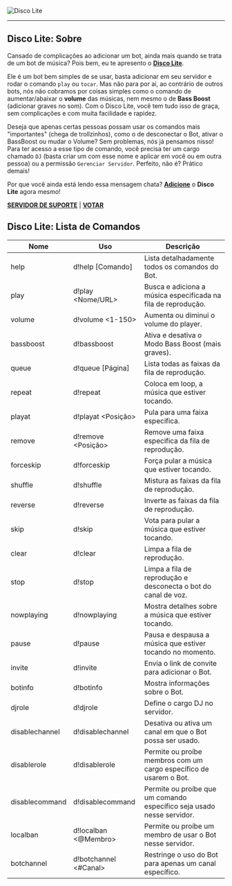![Disco Lite](https://i.imgur.com/H6ZGe4k.png)

---

## Disco Lite: Sobre

Cansado de complicações ao adicionar um bot, ainda mais quando se trata de um bot de música? Pois bem, eu te apresento o [**Disco Lite**](https://lite.discobot.site). 

Ele é um bot bem simples de se usar, basta adicionar em seu servidor e rodar o comando `play` ou `tocar`. Mas não para por ai, ao contrário de outros bots, nós não cobramos por coisas simples como o comando de aumentar/abaixar o **volume** das músicas, nem mesmo o de **Bass Boost** (adicionar graves no som). Com o Disco Lite, você tem tudo isso de graça, sem complicações e com muita facilidade e rapidez.

Deseja que apenas certas pessoas possam usar os comandos mais "importantes" (chega de trollzinhos), como o de desconectar o Bot, ativar o BassBoost ou mudar o Volume? Sem problemas, nós já pensamos nisso! Para ter acesso a esse tipo de comando, você precisa ter um cargo chamado `DJ` (basta criar um com esse nome e aplicar em você ou em outra pessoa) ou a permissão `Gerenciar Servidor`. Perfeito, não é? Prático demais!

Por que você ainda está lendo essa mensagem chata? [**Adicione**](https://lite.discobot.site) o **Disco Lite** agora mesmo!

[**SERVIDOR DE SUPORTE**](https://discord.gg/qN5886E) | [**VOTAR**](https://botsparadiscord.xyz/bots/discolite/votar)

## Disco Lite: Lista de Comandos

| Nome           | Uso                        | Descrição                                                              |
| -------------- | -------------------------- | ---------------------------------------------------------------------- |
| help           | d!help \[Comando]          | Lista detalhadamente todos os comandos do Bot.                         |
| play           | d!play <Nome/URL>          | Busca e adiciona a música especificada na fila de reprodução.          |
| volume         | d!volume <1-150>           | Aumenta ou diminui o volume do player.                                 |
| bassboost      | d!bassboost                | Ativa e desativa o Modo Bass Boost (mais graves).                      |
| queue          | d!queue \[Página]          | Lista todas as faixas da fila de reprodução.                           |
| repeat         | d!repeat                   | Coloca em loop, a música que estiver tocando.                          |
| playat         | d!playat <Posição>         | Pula para uma faixa especifica.                                        |
| remove         | d!remove <Posição>         | Remove uma faixa especifica da fila de reprodução.                     |
| forceskip      | d!forceskip                | Força pular a música que estiver tocando.                              |
| shuffle        | d!shuffle                  | Mistura as faixas da fila de reprodução.                               |
| reverse        | d!reverse                  | Inverte as faixas da fila de reprodução.                               |
| skip           | d!skip                     | Vota para pular a música que estiver tocando.                          |
| clear          | d!clear                    | Limpa a fila de reprodução.                                            |
| stop           | d!stop                     | Limpa a fila de reprodução e desconecta o bot do canal de voz.         |
| nowplaying     | d!nowplaying               | Mostra detalhes sobre a música que estiver tocando.                    |
| pause          | d!pause                    | Pausa e despausa a música que estiver tocando no momento.              |
| invite         | d!invite                   | Envia o link de convite para adicionar o Bot.                          |
| botinfo        | d!botinfo                  | Mostra informações sobre o Bot.                                        |
| djrole         | d!djrole <Cargo>           | Define o cargo DJ no servidor.                                         |
| disablechannel | d!disablechannel <Canal>   | Desativa ou ativa um canal em que o Bot possa ser usado.               |
| disablerole    | d!disablerole <Cargo>      | Permite ou proíbe membros com um cargo específico de usarem o Bot.     |
| disablecommand | d!disablecommand <Comando> | Permite ou proíbe que um comando específico seja usado nesse servidor. |
| localban       | d!localban <@Membro>       | Permite ou proíbe um membro de usar o Bot nesse servidor.              |
| botchannel     | d!botchannel <#Canal>      | Restringe o uso do Bot para apenas um canal específico.                |